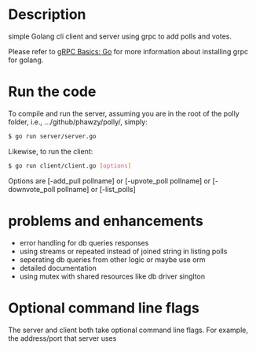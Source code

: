 # Description
 simple Golang cli client and server using grpc to add polls and votes.

Please refer to [gRPC Basics: Go](https://grpc.io/docs/tutorials/basic/go.html) for more information about installing grpc for golang.

# Run the code
To compile and run the server, assuming you are in the root of the polly
folder, i.e., .../github/phawzy/polly/, simply:

```sh
$ go run server/server.go
```

Likewise, to run the client:

```sh
$ go run client/client.go [options]
```

Options are [-add_pull pollname] or [-upvote_poll pollname] or [-downvote_poll pollname] or [-list_polls]

problems and enhancements
=========================
* error handling for db queries responses
* using streams or repeated instead of joined string in listing polls
* seperating db queries from other logic or maybe use orm
* detailed documentation
* using mutex with shared resources like db driver singlton



# Optional command line flags
The server and client both take optional command line flags. For example, the
address/port that server uses
